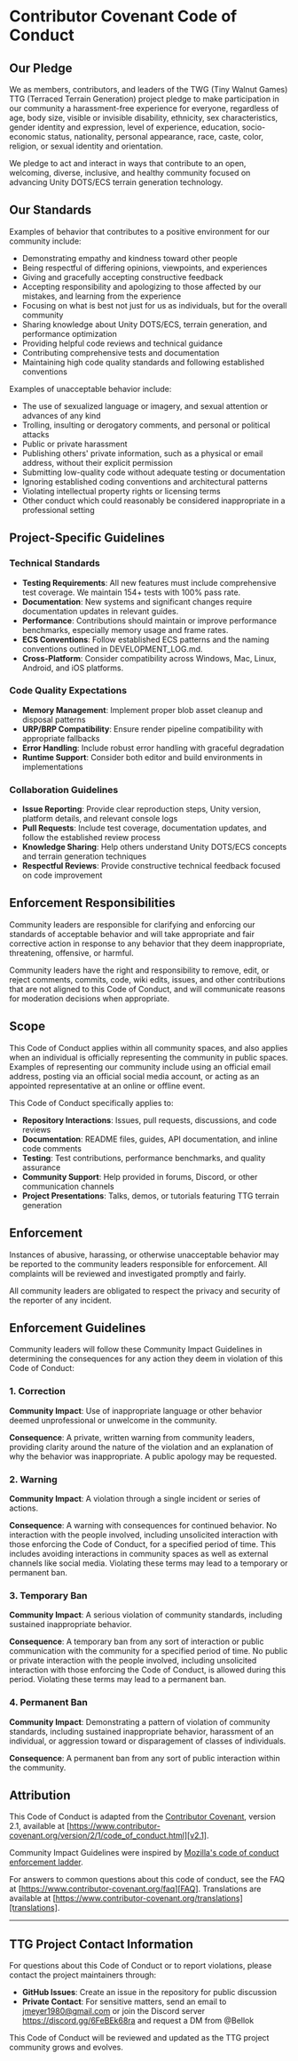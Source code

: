 # Contributor Covenant Code of Conduct

## Our Pledge

We as members, contributors, and leaders of the TWG (Tiny Walnut Games) TTG (Terraced Terrain Generation) project pledge to make participation in our community a harassment-free experience for everyone, regardless of age, body size, visible or invisible disability, ethnicity, sex characteristics, gender identity and expression, level of experience, education, socio-economic status, nationality, personal appearance, race, caste, color, religion, or sexual identity and orientation.

We pledge to act and interact in ways that contribute to an open, welcoming, diverse, inclusive, and healthy community focused on advancing Unity DOTS/ECS terrain generation technology.

## Our Standards

Examples of behavior that contributes to a positive environment for our community include:

* Demonstrating empathy and kindness toward other people
* Being respectful of differing opinions, viewpoints, and experiences
* Giving and gracefully accepting constructive feedback
* Accepting responsibility and apologizing to those affected by our mistakes, and learning from the experience
* Focusing on what is best not just for us as individuals, but for the overall community
* Sharing knowledge about Unity DOTS/ECS, terrain generation, and performance optimization
* Providing helpful code reviews and technical guidance
* Contributing comprehensive tests and documentation
* Maintaining high code quality standards and following established conventions

Examples of unacceptable behavior include:

* The use of sexualized language or imagery, and sexual attention or advances of any kind
* Trolling, insulting or derogatory comments, and personal or political attacks
* Public or private harassment
* Publishing others' private information, such as a physical or email address, without their explicit permission
* Submitting low-quality code without adequate testing or documentation
* Ignoring established coding conventions and architectural patterns
* Violating intellectual property rights or licensing terms
* Other conduct which could reasonably be considered inappropriate in a professional setting

## Project-Specific Guidelines

### Technical Standards

* **Testing Requirements**: All new features must include comprehensive test coverage. We maintain 154+ tests with 100% pass rate.
* **Documentation**: New systems and significant changes require documentation updates in relevant guides.
* **Performance**: Contributions should maintain or improve performance benchmarks, especially memory usage and frame rates.
* **ECS Conventions**: Follow established ECS patterns and the naming conventions outlined in DEVELOPMENT_LOG.md.
* **Cross-Platform**: Consider compatibility across Windows, Mac, Linux, Android, and iOS platforms.

### Code Quality Expectations

* **Memory Management**: Implement proper blob asset cleanup and disposal patterns
* **URP/BRP Compatibility**: Ensure render pipeline compatibility with appropriate fallbacks
* **Error Handling**: Include robust error handling with graceful degradation
* **Runtime Support**: Consider both editor and build environments in implementations

### Collaboration Guidelines

* **Issue Reporting**: Provide clear reproduction steps, Unity version, platform details, and relevant console logs
* **Pull Requests**: Include test coverage, documentation updates, and follow the established review process
* **Knowledge Sharing**: Help others understand Unity DOTS/ECS concepts and terrain generation techniques
* **Respectful Reviews**: Provide constructive technical feedback focused on code improvement

## Enforcement Responsibilities

Community leaders are responsible for clarifying and enforcing our standards of acceptable behavior and will take appropriate and fair corrective action in response to any behavior that they deem inappropriate, threatening, offensive, or harmful.

Community leaders have the right and responsibility to remove, edit, or reject comments, commits, code, wiki edits, issues, and other contributions that are not aligned to this Code of Conduct, and will communicate reasons for moderation decisions when appropriate.

## Scope

This Code of Conduct applies within all community spaces, and also applies when an individual is officially representing the community in public spaces. Examples of representing our community include using an official email address, posting via an official social media account, or acting as an appointed representative at an online or offline event.

This Code of Conduct specifically applies to:

* **Repository Interactions**: Issues, pull requests, discussions, and code reviews
* **Documentation**: README files, guides, API documentation, and inline code comments
* **Testing**: Test contributions, performance benchmarks, and quality assurance
* **Community Support**: Help provided in forums, Discord, or other communication channels
* **Project Presentations**: Talks, demos, or tutorials featuring TTG terrain generation

## Enforcement

Instances of abusive, harassing, or otherwise unacceptable behavior may be reported to the community leaders responsible for enforcement. All complaints will be reviewed and investigated promptly and fairly.

All community leaders are obligated to respect the privacy and security of the reporter of any incident.

## Enforcement Guidelines

Community leaders will follow these Community Impact Guidelines in determining the consequences for any action they deem in violation of this Code of Conduct:

### 1. Correction

**Community Impact**: Use of inappropriate language or other behavior deemed unprofessional or unwelcome in the community.

**Consequence**: A private, written warning from community leaders, providing clarity around the nature of the violation and an explanation of why the behavior was inappropriate. A public apology may be requested.

### 2. Warning

**Community Impact**: A violation through a single incident or series of actions.

**Consequence**: A warning with consequences for continued behavior. No interaction with the people involved, including unsolicited interaction with those enforcing the Code of Conduct, for a specified period of time. This includes avoiding interactions in community spaces as well as external channels like social media. Violating these terms may lead to a temporary or permanent ban.

### 3. Temporary Ban

**Community Impact**: A serious violation of community standards, including sustained inappropriate behavior.

**Consequence**: A temporary ban from any sort of interaction or public communication with the community for a specified period of time. No public or private interaction with the people involved, including unsolicited interaction with those enforcing the Code of Conduct, is allowed during this period. Violating these terms may lead to a permanent ban.

### 4. Permanent Ban

**Community Impact**: Demonstrating a pattern of violation of community standards, including sustained inappropriate behavior, harassment of an individual, or aggression toward or disparagement of classes of individuals.

**Consequence**: A permanent ban from any sort of public interaction within the community.

## Attribution

This Code of Conduct is adapted from the [Contributor Covenant][homepage], version 2.1, available at [https://www.contributor-covenant.org/version/2/1/code_of_conduct.html][v2.1].

Community Impact Guidelines were inspired by [Mozilla's code of conduct enforcement ladder][Mozilla CoC].

For answers to common questions about this code of conduct, see the FAQ at [https://www.contributor-covenant.org/faq][FAQ]. Translations are available at [https://www.contributor-covenant.org/translations][translations].

[homepage]: https://www.contributor-covenant.org
[v2.1]: https://www.contributor-covenant.org/version/2/1/code_of_conduct.html
[Mozilla CoC]: https://github.com/mozilla/diversity
[FAQ]: https://www.contributor-covenant.org/faq
[translations]: https://www.contributor-covenant.org/translations

---

## TTG Project Contact Information

For questions about this Code of Conduct or to report violations, please contact the project maintainers through:

* **GitHub Issues**: Create an issue in the repository for public discussion
* **Private Contact**: For sensitive matters, send an email to jmeyer1980@gmail.com or join the Discord server https://discord.gg/6FeBEk68ra and request a DM from @Bellok

This Code of Conduct will be reviewed and updated as the TTG project community grows and evolves.